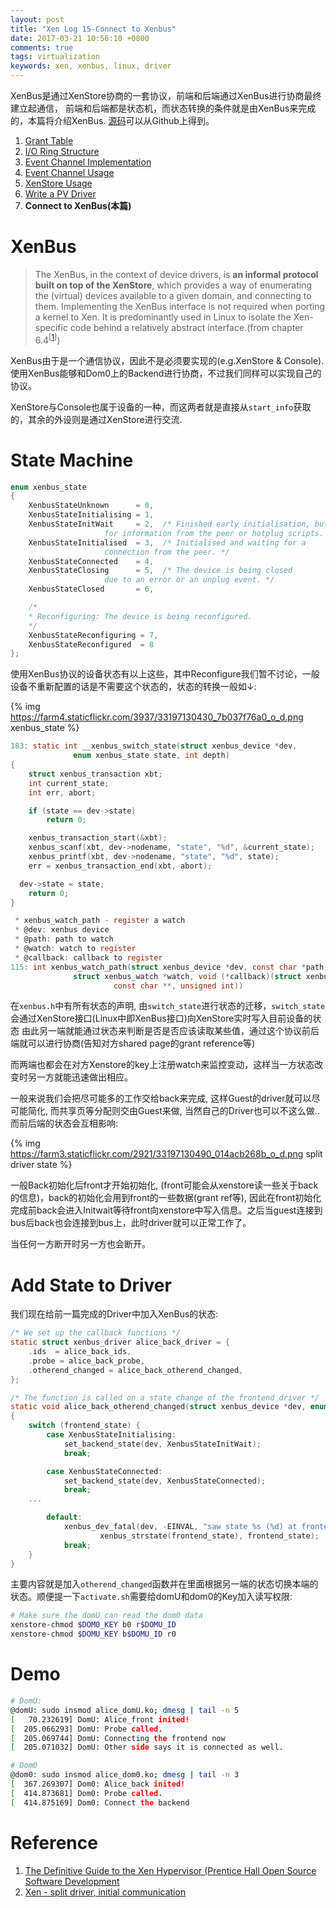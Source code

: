 ```yaml
---
layout: post
title: "Xen Log 15-Connect to Xenbus"
date: 2017-03-21 10:56:10 +0800
comments: true
tags: virtualization
keywords: xen, xenbus, linux, driver
---
```


XenBus是通过XenStore协商的一套协议，前端和后端通过XenBus进行协商最终建立起通信，
前端和后端都是状态机，而状态转换的条件就是由XenBus来完成的，本篇将介绍XenBus.
[源码][3]可以从Github上得到。

<!-- more -->
1. [Grant Table][8]
2. [I/O Ring Structure][9]
3. [Event Channel Implementation][10]
4. [Event Channel Usage][12]
5. [XenStore Usage][13]
6. [Write a PV Driver][14]
7. **Connect to XenBus(本篇)**

# XenBus

> The XenBus, in the context of device drivers, is **an informal protocol built on top of the XenStore**, which provides a way of enumerating the (virtual) devices available to a given domain, and connecting to them. Implementing the XenBus interface is not required when porting a kernel to Xen. It is predominantly used in Linux to isolate the Xen-specific code behind a relatively abstract interface.(from chapter 6.4<sup>[[1](#ref1)]</sup>)

XenBus由于是一个通信协议，因此不是必须要实现的(e.g.XenStore & Console). 使用XenBus能够和Dom0上的Backend进行协商，不过我们同样可以实现自己的协议。

XenStore与Console也属于设备的一种，而这两者就是直接从`start_info`获取的，其余的外设则是通过XenStore进行交流.

# State Machine

```c xenbus.h http://lxr.free-electrons.com/source/include/xen/interface/io/xenbus.h
enum xenbus_state
{
	XenbusStateUnknown      = 0,
	XenbusStateInitialising = 1,
	XenbusStateInitWait     = 2,  /* Finished early initialisation, but waiting
					 for information from the peer or hotplug scripts. */
	XenbusStateInitialised  = 3,  /* Initialised and waiting for a
					 connection from the peer. */
	XenbusStateConnected    = 4,
	XenbusStateClosing      = 5,  /* The device is being closed
					 due to an error or an unplug event. */
	XenbusStateClosed       = 6,

	/*
	* Reconfiguring: The device is being reconfigured.
	*/
	XenbusStateReconfiguring = 7,
	XenbusStateReconfigured  = 8
};
```

使用XenBus协议的设备状态有以上这些，其中Reconfigure我们暂不讨论，一般设备不重新配置的话是不需要这个状态的，状态的转换一般如↓:

{% img https://farm4.staticflickr.com/3937/33197130430_7b037f76a0_o_d.png xenbus_state %}

```c xenbus_client.c http://lxr.free-electrons.com/source/drivers/xen/xenbus/xenbus_client.c
183: static int __xenbus_switch_state(struct xenbus_device *dev,
		      enum xenbus_state state, int depth)
{
	struct xenbus_transaction xbt;
	int current_state;
	int err, abort;

	if (state == dev->state)
		return 0;

	xenbus_transaction_start(&xbt);
	xenbus_scanf(xbt, dev->nodename, "state", "%d", &current_state);
	xenbus_printf(xbt, dev->nodename, "state", "%d", state);
	err = xenbus_transaction_end(xbt, abort);

  dev->state = state;
	return 0;
}

 * xenbus_watch_path - register a watch
 * @dev: xenbus device
 * @path: path to watch
 * @watch: watch to register
 * @callback: callback to register
115: int xenbus_watch_path(struct xenbus_device *dev, const char *path,
		      struct xenbus_watch *watch, void (*callback)(struct xenbus_watch *,
				       const char **, unsigned int))
```

在`xenbus.h`中有所有状态的声明, 由`switch_state`进行状态的迁移，`switch_state`会通过XenStore接口(Linux中即XenBus接口)向XenStore实时写入目前设备的状态
由此另一端就能通过状态来判断是否是否应该读取某些值，通过这个协议前后端就可以进行协商(告知对方shared page的grant reference等)

而两端也都会在对方Xenstore的key上注册watch来监控变动，这样当一方状态改变时另一方就能迅速做出相应。

一般来说我们会把尽可能多的工作交给back来完成, 这样Guest的driver就可以尽可能简化, 而共享页等分配则交由Guest来做, 当然自己的Driver也可以不这么做..而前后端的状态会互相影响:

{% img https://farm3.staticflickr.com/2921/33197130490_014acb268b_o_d.png split driver state %}

一般Back初始化后front才开始初始化, (front可能会从xenstore读一些关于back的信息)，back的初始化会用到front的一些数据(grant ref等), 因此在front初始化完成前back会进入Initwait等待front向xenstore中写入信息。之后当guest连接到bus后back也会连接到bus上，此时driver就可以正常工作了。

当任何一方断开时另一方也会断开。

# Add State to Driver

我们现在给前一篇完成的Driver中加入XenBus的状态:

```c alice_dom0.c https://github.com/SilentAlice/BlogExamples/blob/master/Xen_Log_15/dom0/alice_dom0.c
/* We set up the callback functions */
static struct xenbus_driver alice_back_driver = {
	.ids  = alice_back_ids,
	.probe = alice_back_probe,
	.otherend_changed = alice_back_otherend_changed,
};

/* The function is called on a state change of the frontend driver */
static void alice_back_otherend_changed(struct xenbus_device *dev, enum xenbus_state frontend_state)
{
	switch (frontend_state) {
		case XenbusStateInitialising:
			set_backend_state(dev, XenbusStateInitWait);
			break;

		case XenbusStateConnected:
			set_backend_state(dev, XenbusStateConnected);
			break;
    ...

		default:
			xenbus_dev_fatal(dev, -EINVAL, "saw state %s (%d) at frontend",
					xenbus_strstate(frontend_state), frontend_state);
			break;
	}
}
```

主要内容就是加入`otherend_changed`函数并在里面根据另一端的状态切换本端的状态。顺便提一下`activate.sh`需要给domU和dom0的Key加入读写权限:

```sh Manual of config ----> http://manpages.ubuntu.com/manpages/trusty/man1/xenstore-chmod.1.html
# Make sure the domU can read the dom0 data
xenstore-chmod $DOM0_KEY b0 r$DOMU_ID
xenstore-chmod $DOMU_KEY b$DOMU_ID r0
```

# Demo

```sh
# DomU: 
@domU: sudo insmod alice_domU.ko; dmesg | tail -n 5
[   70.232619] DomU: Alice_front inited!
[  205.066293] DomU: Probe called.
[  205.069744] DomU: Connecting the frontend now
[  205.071032] DomU: Other side says it is connected as well.

# Dom0
@dom0: sudo insmod alice_dom0.ko; dmesg | tail -n 3
[  367.269307] Dom0: Alice_back inited!
[  414.873681] Dom0: Probe called.
[  414.875169] Dom0: Connect the backend
```

# Reference

<a name="ref1"></a>

1. [The Definitive Guide to the Xen Hypervisor (Prentice Hall Open Source Software Development][1]
2. [Xen - split driver, initial communication][2]


[1]: https://www.amazon.com/Definitive-Hypervisor-Prentice-Software-Development/dp/0133582493
[2]: https://fnordig.de/2016/12/20/xen-split-driver-initial-communication/
[3]: https://github.com/SilentAlice/BlogExamples/tree/master/Xen_Log_15
[8]: http://silentming.net/blog/2016/12/26/xen-log-8-grant-table/
[9]: http://silentming.net/blog/2016/12/28/xen-log-9-io-ring/
[10]: http://silentming.net/blog/2017/02/20/xen-log-10-event-channel/
[12]: http://silentming.net/blog/2017/03/01/xen-log-12-using-event-channel/
[13]: http://silentming.net/blog/2017/03/02/xen-log-13-xenstore/
[14]: http://silentming.net/blog/2017/03/20/xen-log-14-pv-driver/
[15]: http://silentming.net/blog/2017/03/21/xen-log-15-xenbus/

